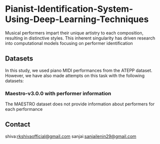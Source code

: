 # Pianist-Identification-System-Using-Deep-Learning-Techniques
Musical performers impart their unique artistry to each composition, resulting in distinctive styles. This inherent singularity has driven research into computational models focusing on performer identification


## Datasets
In this study, we used piano MIDI performances from the ATEPP dataset. However, we have also made attempts on this task with the following datasets:

### Maestro-v3.0.0 with performer information
The MAESTRO dataset does not provide information about performers for each performance

## Contact

shiva:rkshivaofficial@gmail.com
sanjai:sanjailenin29@gmail.com

